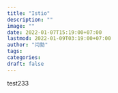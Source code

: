 ```yaml
---
title: "Istio"
description: ""
image: ""
date: 2022-01-07T15:19:00+07:00
lastmod: 2022-01-09T03:19:00+07:00
author: "闫勃"
tags:
categories:
draft: false
---
```


test233
